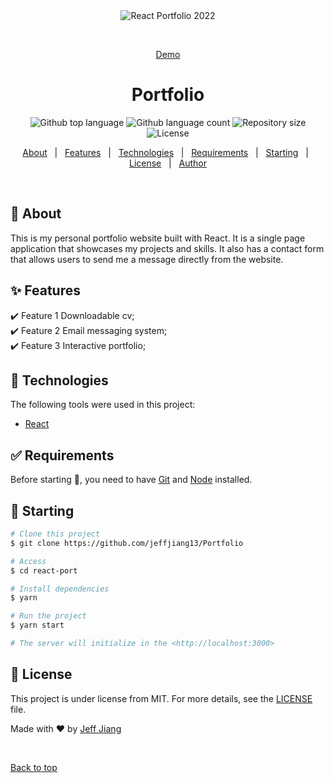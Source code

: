 <div align="center" id="top">
  <img src=".src/assets/readme.png" alt="React Portfolio 2022" />

  &#xa0;

  <a href="https://jeff-jiang.com/">Demo</a>
</div>

<h1 align="center">Portfolio</h1>

<p align="center">
  <img alt="Github top language" src="https://img.shields.io/github/languages/top/jeffjiang13/Portfolio?color=56BEB8">

  <img alt="Github language count" src="https://img.shields.io/github/languages/count/jeffjiang13/Portfolio?color=56BEB8">

  <img alt="Repository size" src="https://img.shields.io/github/repo-size/jeffjiang13/Portfolio?color=56BEB8">

  <img alt="License" src="https://img.shields.io/github/license/jeffjiang13/Portfolio?color=56BEB8">

  <!-- <img alt="Github issues" src="https://img.shields.io/github/issues/jeffjiang13/Portfolio?color=56BEB8" /> -->

  <!-- <img alt="Github forks" src="https://img.shields.io/github/forks/jeffjiang13/Portfolio?color=56BEB8" /> -->

  <!-- <img alt="Github stars" src="https://img.shields.io/github/stars/jeffjiang13/Portfolio?color=56BEB8" /> -->
</p>

<!-- Status -->

<!-- <h4 align="center">
	🚧  React Portfolio 2022 🚀 Under construction...  🚧
</h4>

<hr> -->

<p align="center">
  <a href="#dart-about">About</a> &#xa0; | &#xa0;
  <a href="#sparkles-features">Features</a> &#xa0; | &#xa0;
  <a href="#rocket-technologies">Technologies</a> &#xa0; | &#xa0;
  <a href="#white_check_mark-requirements">Requirements</a> &#xa0; | &#xa0;
  <a href="#checkered_flag-starting">Starting</a> &#xa0; | &#xa0;
  <a href="#memo-license">License</a> &#xa0; | &#xa0;
  <a href="https://github.com/{{YOUR_GITHUB_USERNAME}}" target="_blank">Author</a>
</p>

<br>

## :dart: About ##

This is my personal portfolio website built with React. It is a single page application that showcases my projects and skills. It also has a contact form that allows users to send me a message directly from the website.

## :sparkles: Features ##

:heavy_check_mark: Feature 1 Downloadable cv;\
:heavy_check_mark: Feature 2 Email messaging system;\
:heavy_check_mark: Feature 3 Interactive portfolio;

## :rocket: Technologies ##

The following tools were used in this project:


- [React](https://pt-br.reactjs.org/)


## :white_check_mark: Requirements ##

Before starting :checkered_flag:, you need to have [Git](https://git-scm.com) and [Node](https://nodejs.org/en/) installed.

## :checkered_flag: Starting ##

```bash
# Clone this project
$ git clone https://github.com/jeffjiang13/Portfolio

# Access
$ cd react-port

# Install dependencies
$ yarn

# Run the project
$ yarn start

# The server will initialize in the <http://localhost:3000>
```

## :memo: License ##

This project is under license from MIT. For more details, see the [LICENSE](LICENSE.md) file.


Made with :heart: by <a href="https://github.com/jeffjiang13" target="_blank">Jeff Jiang</a>

&#xa0;

<a href="#top">Back to top</a>
